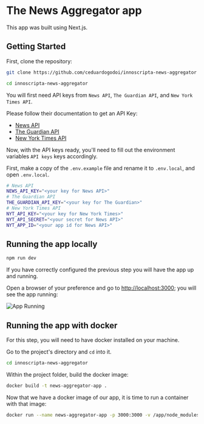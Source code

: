 # The News Aggregator app

This app was built using Next.js.

## Getting Started

First, clone the repository:

```bash
git clone https://github.com/ceduardogodoi/innoscripta-news-aggregator

cd innoscripta-news-aggregator
```

You will first need API keys from `News API`, `The Guardian API`, and `New York Times API`.

Please follow their documentation to get an API Key:

- [News API](https://newsapi.org/docs/get-started)
- [The Guardian API](https://open-platform.theguardian.com/access/)
- [New York Times API](https://developer.nytimes.com/apis)

Now, with the API keys ready, you'll need to fill out the environment variables `API keys` keys accordingly.

First, make a copy of the `.env.example` file and rename it to `.env.local`, and open `.env.local`.

```bash
# News API
NEWS_API_KEY="<your key for News API>"
# The Guardian API
THE_GUARDIAN_API_KEY="<your key for The Guardian>"
# New York Times API
NYT_API_KEY="<your key for New York Times>"
NYT_API_SECRET="<your secret for News API>"
NYT_APP_ID="<your app id for News API>"
```

## Running the app locally

```bash
npm run dev
```

If you have correctly configured the previous step you will have the app up and running.

Open a browser of your preference and go to [http://localhost:3000](http://localhost:3000); you will see the app running:

![App Running](https://github.com/user-attachments/assets/d2822cb8-9867-4479-bd05-a8b56b376ec8)

## Running the app with docker

For this step, you will need to have docker installed on your machine.

Go to the project's directory and `cd` into it.

```bash
cd innoscripta-news-aggregator
```

Within the project folder, build the docker image:

```bash
docker build -t news-aggregator-app .
```

Now that we have a docker image of our app, it is time to run a container with that image:

```bash
docker run --name news-aggregator-app -p 3000:3000 -v /app/node_modules -v.:/app news-aggregator-app
```

